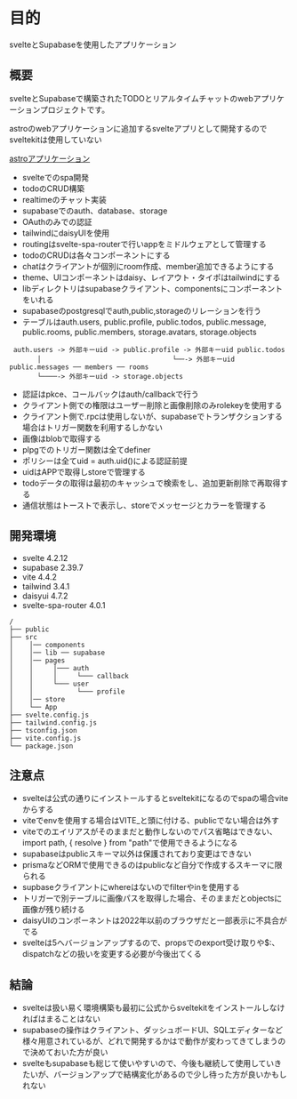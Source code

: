 # 目的

svelteとSupabaseを使用したアプリケーション

## 概要

svelteとSupabaseで構築されたTODOとリアルタイムチャットのwebアプリケーションプロジェクトです。

astroのwebアプリケーションに追加するsvelteアプリとして開発するのでsveltekitは使用していない

[astroアプリケーション](https://github.com/k-gitest/astro-github-auto)

- svelteでのspa開発
- todoのCRUD構築
- realtimeのチャット実装
- supabaseでのauth、database、storage
- OAuthのみでの認証
- tailwindにdaisyUIを使用
- routingはsvelte-spa-routerで行いappをミドルウェアとして管理する
- todoのCRUDは各々コンポーネントにする
- chatはクライアントが個別にroom作成、member追加できるようにする
- theme、UIコンポーネントはdaisy、レイアウト・タイポはtailwindにする
- libディレクトリはsupabaseクライアント、componentsにコンポーネントをいれる
- supabaseのpostgresqlでauth,public,storageのリレーションを行う
- テーブルはauth.users, public.profile, public.todos, public.message, public.rooms, public.members, storage.avatars, storage.objects
 ```text
  auth.users -> 外部キーuid -> public.profile -> 外部キーuid public.todos
        │                                 └──-> 外部キーuid public.messages ── members ── rooms
        └────-> 外部キーuid -> storage.objects
 ```
- 認証はpkce、コールバックはauth/callbackで行う
- クライアント側での権限はユーザー削除と画像削除のみrolekeyを使用する
- クライアント側で.rpcは使用しないが、supabaseでトランザクションする場合はトリガー関数を利用するしかない
- 画像はblobで取得する
- plpgでのトリガー関数は全てdefiner
- ポリシーは全てuid = auth.uid()による認証前提
- uidはAPPで取得しstoreで管理する
- todoデータの取得は最初のキャッシュで検索をし、追加更新削除で再取得する
- 通信状態はトーストで表示し、storeでメッセージとカラーを管理する

## 開発環境

- svelte 4.2.12
- supabase 2.39.7
- vite 4.4.2
- tailwind 3.4.1
- daisyui 4.7.2
- svelte-spa-router 4.0.1

```text
/ 
├── public 
├── src
│    │── components
│    │── lib ── supabase
│    │── pages
│    │     │─── auth
│    │     │     └─── callback
│    │     └─── user
│    │           └─── profile
│    │── store
│    └── App
├── svelte.config.js
├── tailwind.config.js
├── tsconfig.json
├── vite.config.js
└── package.json

```
## 注意点

- svelteは公式の通りにインストールするとsveltekitになるのでspaの場合viteからする
- viteでenvを使用する場合はVITE_と頭に付ける、publicでない場合は外す
- viteでのエイリアスがそのままだと動作しないのでパス省略はできない、import path, { resolve } from "path"で使用できるようになる
- supabaseはpublicスキーマ以外は保護されており変更はできない
- prismaなどORMで使用できるのはpublicなど自分で作成するスキーマに限られる
- supbaseクライアントにwhereはないのでfilterやinを使用する
- トリガーで別テーブルに画像パスを取得した場合、そのままだとobjectsに画像が残り続ける
- daisyUIのコンポーネントは2022年以前のブラウザだと一部表示に不具合がでる
- svelteは5へバージョンアップするので、propsでのexport受け取りや$:、dispatchなどの扱いを変更する必要が今後出てくる

## 結論

- svelteは扱い易く環境構築も最初に公式からsveltekitをインストールしなければはまることはない
- supabaseの操作はクライアント、ダッシュボードUI、SQLエディターなど様々用意されているが、どれで開発するかはで動作が変わってきてしまうので決めておいた方が良い
- svelteもsupabaseも総じて使いやすいので、今後も継続して使用していきたいが、バージョンアップで結構変化があるので少し待った方が良いかもしれない




